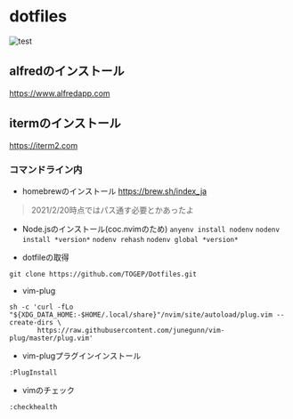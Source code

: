 # dotfiles

![test](https://github.com/TOGEP/dotfiles/workflows/macOS/badge.svg)

## alfredのインストール
https://www.alfredapp.com

## itermのインストール
https://iterm2.com

### コマンドライン内
* homebrewのインストール
https://brew.sh/index_ja
> 2021/2/20時点ではパス通す必要とかあったよ

* Node.jsのインストール(coc.nvimのため)
`anyenv install nodenv`
`nodenv install *version*`
`nodenv rehash`
`nodenv global *version*`


* dotfileの取得
```
git clone https://github.com/TOGEP/Dotfiles.git
```

* vim-plug
```
sh -c 'curl -fLo "${XDG_DATA_HOME:-$HOME/.local/share}"/nvim/site/autoload/plug.vim --create-dirs \
       https://raw.githubusercontent.com/junegunn/vim-plug/master/plug.vim'
```
  * vim-plugプラグインインストール
```
:PlugInstall
```

  * vimのチェック
```
:checkhealth 
```
